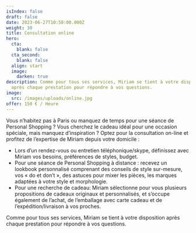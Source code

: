 ```yaml
---
isIndex: false
draft: false
date: 2023-06-27T10:50:00.000Z
weight: 30
title: Consultation online
hero:
  cta:
    blank: false
  cta_second:
    blank: false
  align: start
  image:
    darken: true
description: Comme pour tous ses services, Miriam se tient à votre disposition
  après chaque prestation pour répondre à vos questions.
image:
  src: /images/uploads/online.jpg
offer: 150 € / Heure
---
```

Vous n’habitez pas à Paris ou manquez de temps pour une séance de Personal Shopping ? Vous cherchez le cadeau idéal pour une occasion spéciale, mais manquez d’inspiration ? Optez pour la consultation on-line et profitez de l’expertise de Miriam depuis votre domicile :

* Lors d’un rendez-vous ou entretien téléphonique/skype, définissez avec Miriam vos besoins, préférences de styles, budget.
* Pour une séance de Personal Shopping à distance : recevez un lookbook personnalisé comprenant des conseils de style sur-mesure, vos « do et don’t », des astuces pour mixer les pièces, les marques adaptées à votre style et morphologie.
* Pour une recherche de cadeau: Miriam sélectionne pour vous plusieurs propositions de cadeaux originaux et personnalisés, et s’occupe également de l’achat, de l’emballage avec carte cadeau et de l’expédition/livraison à vos proches.

Comme pour tous ses services, Miriam se tient à votre disposition après chaque prestation pour répondre à vos questions.
